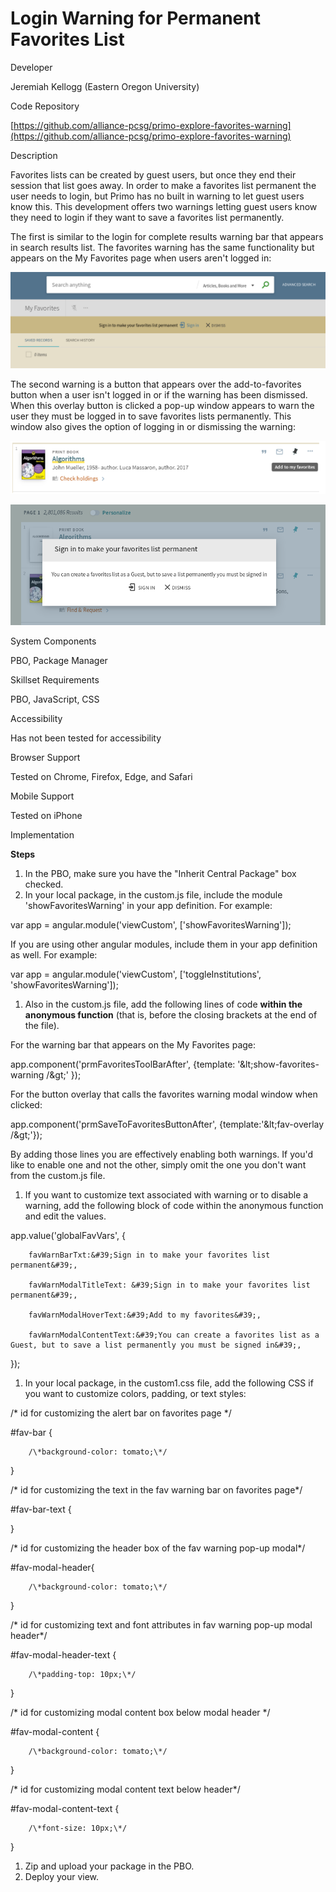 #
# Login Warning for Permanent Favorites List

Developer

Jeremiah Kellogg (Eastern Oregon University)

Code Repository

[https://github.com/alliance-pcsg/primo-explore-favorites-warning](https://github.com/alliance-pcsg/primo-explore-favorites-warning)

Description

Favorites lists can be created by guest users, but once they end their session that list goes away.  In order to make a favorites list permanent the user needs to login, but Primo has no built in warning to let guest users know this.  This development offers two warnings letting guest users know they need to login if they want to save a favorites list permanently.

The first is similar to the login for complete results warning bar that appears in search results list.  The favorites warning has the same functionality but appears on the My Favorites page when users aren&#39;t logged in:

![warning bar](./screenshots/FavBar.png)

The second warning is a button that appears over the add-to-favorites button when a user isn&#39;t logged in or if the warning has been dismissed.  When this overlay button is clicked a pop-up window appears to warn the user they must be logged in to save favorites lists permanently.  This window also gives the option of logging in or dismissing the warning:

![Brief record pin icon](./screenshots/pinHover.png)

![Modal display](./screenshots/favModal.png)

System Components

PBO, Package Manager

Skillset Requirements

PBO, JavaScript, CSS

Accessibility

Has not been tested for accessibility

Browser Support

Tested on Chrome, Firefox, Edge, and Safari

Mobile Support

Tested on iPhone

Implementation

**Steps**

1. In the PBO, make sure you have the &quot;Inherit Central Package&quot; box checked.
2. In your local package, in the custom.js file, include the module &#39;showFavoritesWarning&#39; in your app definition. For example:

var app = angular.module(&#39;viewCustom&#39;, [&#39;showFavoritesWarning&#39;]);

If you are using other angular modules, include them in your app definition as well. For example:

var app = angular.module(&#39;viewCustom&#39;, [&#39;toggleInstitutions&#39;, &#39;showFavoritesWarning&#39;]);

1. Also in the custom.js file, add the following lines of code **within the anonymous function** (that is, before the closing brackets at the end of the file).

For the warning bar that appears on the My Favorites page:

app.component(&#39;prmFavoritesToolBarAfter&#39;, {template: &#39;\&lt;show-favorites-warning /\&gt;&#39; });

For the button overlay that calls the favorites warning modal window when clicked:

app.component(&#39;prmSaveToFavoritesButtonAfter&#39;, {template:&#39;\&lt;fav-overlay /\&gt;&#39;});

By adding those lines you are effectively enabling both warnings.  If you&#39;d like to enable one and not the other, simply omit the one you don&#39;t want from the custom.js file.

1. If you want to customize text associated with warning or to disable a warning, add the following block of code within the anonymous function and edit the values.

app.value(&#39;globalFavVars&#39;, {

        favWarnBarTxt:&#39;Sign in to make your favorites list permanent&#39;,

        favWarnModalTitleText: &#39;Sign in to make your favorites list permanent&#39;,

        favWarnModalHoverText:&#39;Add to my favorites&#39;,

        favWarnModalContentText:&#39;You can create a favorites list as a Guest, but to save a list permanently you must be signed in&#39;,

});

1. In your local package, in the custom1.css file, add the following CSS if you want to customize colors, padding, or text styles:

/\* id for customizing the alert bar on favorites page \*/

#fav-bar {

        /\*background-color: tomato;\*/

}

/\* id for customizing the text in the fav warning bar on favorites page\*/

#fav-bar-text {

}

/\* id for customizing the header box of the fav warning pop-up modal\*/

#fav-modal-header{

        /\*background-color: tomato;\*/

}

/\* id for customizing text and font attributes in fav warning pop-up modal header\*/

#fav-modal-header-text {

        /\*padding-top: 10px;\*/

}

/\* id for customizing modal content box below modal header \*/

#fav-modal-content {

        /\*background-color: tomato;\*/

}

/\* id for customizing modal content text below header\*/

#fav-modal-content-text {

        /\*font-size: 10px;\*/

}

1. Zip and upload your package in the PBO.
2. Deploy your view.
